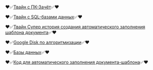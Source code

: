 \
:heart::white_check_mark:[Твайн с ПК-Зачёт](https://dellyyy.github.io/ArheticturaApparatnihSredstvv/PK_Zachet.html):white_check_mark::heart:

:heart::white_check_mark:[Твайн с SQL-базами данных](https://dellyyy.github.io/PredmetyLN/SQL_Twine.html):white_check_mark::heart:

:heart::white_check_mark:[Твайн Супер история создания автоматического заполнения шаблона документа](https://madbread67.github.io/PachasIK_algoritmisation/stud+zachet11.html):white_check_mark::heart:

:heart::white_check_mark:[Google Disk по алгоритмизации](https://drive.google.com/drive/folders/1wNBwOZB253NJ3WOCAaD8ZAmIclf8cC4C?usp=drive_link):white_check_mark::heart:

:heart::white_check_mark:[Базы данных](https://drive.google.com/drive/folders/1ufzw5WiSIxLOCBvUQ51rg35qCDxX_8JI?usp=sharing):white_check_mark::heart:

:heart::white_check_mark:[Код для автоматического заполнения документа-шаблона](https://colab.research.google.com/drive/1B_G83jWyuK4YbME4hlWHmaEb2DpeE7q1?usp=drive_link):white_check_mark::heart:
